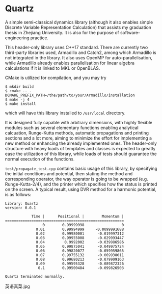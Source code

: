# Quartz
 A simple semi-classical dynamics library 
 (although it also enables simple Discrete Variable Representation Calculation) 
 that assists my graduation thesis in Zhejiang University. 
 It is also for the purpose of software-engineering practice.
 
 This header-only library uses C++17 standard. 
 There are currently two third-party libraries used, Armadillo and Catch2, 
 among which Armadillo is not integrated in the library. 
 It also uses OpenMP for auto-parallelisation,
 while Armadillo already enables parallelisation for linear algebra calculations
 if it is linked to MKL or OpenBLAS.
 
 CMake is utilized for compilation, and you may try

```
$ mkdir build
$ cmake .. -DCMAKE_PREFIX_PATH=/the/path/to/your/Armadillo/installation
$ make -j 4
$ make install
```
which will have this library installed to `/usr/local` directory.
 
 It is designed fully capable with arbitrary dimensions, 
 with highly flexible modules such as several elementary functions enabling analytical calcuation, 
 Runge-Kutta methods, automatic propagations and printing sections and a lot more, 
 aiming to minimize the effort for implementing a new method 
 or enhancing the already implemented ones. 
 The header-only structure with heavy loads of templates and classes 
 is expected to greatly ease the utilization of this library, 
 while loads of tests should guarantee the normal execution of the functions.

`test/propagate_test.cpp` contains basic usage of this library, by specifying 
the initial conditions and potential, then stating the method and corresponding
operator, the way operator is going to be wrapped (e.g. Runge-Kutta-2/4), and 
the printer which specifies how the status is printed on the screen. A typical 
result, using DVR method for a harmonic potential, is as follows:
```
Library: Quartz
version: 0.0.1

            Time |      Positional |        Momentum |
======================================================
                 0        0.99999998                 0
              0.01        0.99994999     -0.0099991688
              0.02        0.99980001      -0.019997312
              0.03        0.99955008      -0.029993447
              0.04         0.9992002      -0.039986586
              0.05        0.99875041      -0.049975724
              0.06        0.99820077      -0.059959865
              0.07        0.99755132      -0.069938011
              0.08        0.99680213      -0.079909163
              0.09        0.99595328      -0.089872326
               0.1        0.99500484      -0.099826503

Quartz terminated normally.
```

英语真菜.jpg